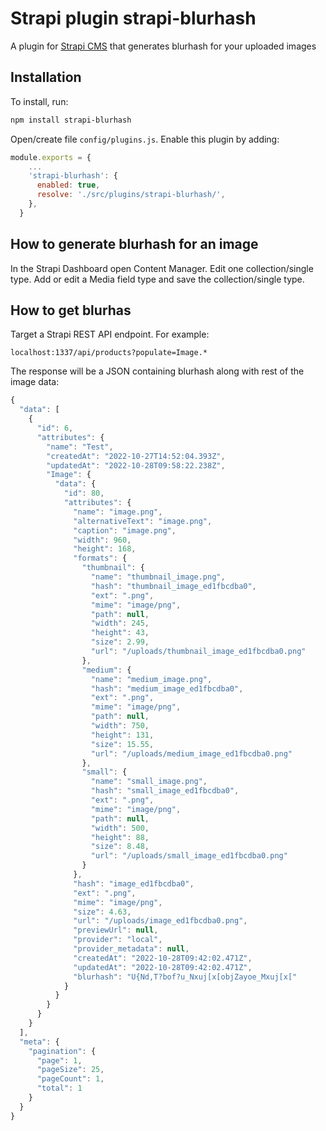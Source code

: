 # Strapi plugin strapi-blurhash

A plugin for <a href="https://github.com/strapi/strapi">Strapi CMS</a> that generates blurhash for your uploaded images

## Installation

To install, run:

```bash
npm install strapi-blurhash
```

Open/create file `config/plugins.js`. Enable this plugin by adding:

```js
module.exports = {
    ...
    'strapi-blurhash': {
      enabled: true,
      resolve: './src/plugins/strapi-blurhash/',
    },
  }
```

## How to generate blurhash for an image

In the Strapi Dashboard open Content Manager. Edit one collection/single type. Add or edit a Media field type and save the collection/single type.

## How to get blurhas

Target a Strapi REST API endpoint. For example:

```
localhost:1337/api/products?populate=Image.*
```

The response will be a JSON containing blurhash along with rest of the image data:

```js
{
  "data": [
    {
      "id": 6,
      "attributes": {
        "name": "Test",
        "createdAt": "2022-10-27T14:52:04.393Z",
        "updatedAt": "2022-10-28T09:58:22.238Z",
        "Image": {
          "data": {
            "id": 80,
            "attributes": {
              "name": "image.png",
              "alternativeText": "image.png",
              "caption": "image.png",
              "width": 960,
              "height": 168,
              "formats": {
                "thumbnail": {
                  "name": "thumbnail_image.png",
                  "hash": "thumbnail_image_ed1fbcdba0",
                  "ext": ".png",
                  "mime": "image/png",
                  "path": null,
                  "width": 245,
                  "height": 43,
                  "size": 2.99,
                  "url": "/uploads/thumbnail_image_ed1fbcdba0.png"
                },
                "medium": {
                  "name": "medium_image.png",
                  "hash": "medium_image_ed1fbcdba0",
                  "ext": ".png",
                  "mime": "image/png",
                  "path": null,
                  "width": 750,
                  "height": 131,
                  "size": 15.55,
                  "url": "/uploads/medium_image_ed1fbcdba0.png"
                },
                "small": {
                  "name": "small_image.png",
                  "hash": "small_image_ed1fbcdba0",
                  "ext": ".png",
                  "mime": "image/png",
                  "path": null,
                  "width": 500,
                  "height": 88,
                  "size": 8.48,
                  "url": "/uploads/small_image_ed1fbcdba0.png"
                }
              },
              "hash": "image_ed1fbcdba0",
              "ext": ".png",
              "mime": "image/png",
              "size": 4.63,
              "url": "/uploads/image_ed1fbcdba0.png",
              "previewUrl": null,
              "provider": "local",
              "provider_metadata": null,
              "createdAt": "2022-10-28T09:42:02.471Z",
              "updatedAt": "2022-10-28T09:42:02.471Z",
              "blurhash": "U{Nd,T?bof?u_Nxuj[x[objZayoe_Mxuj[x["
            }
          }
        }
      }
    }
  ],
  "meta": {
    "pagination": {
      "page": 1,
      "pageSize": 25,
      "pageCount": 1,
      "total": 1
    }
  }
}
```